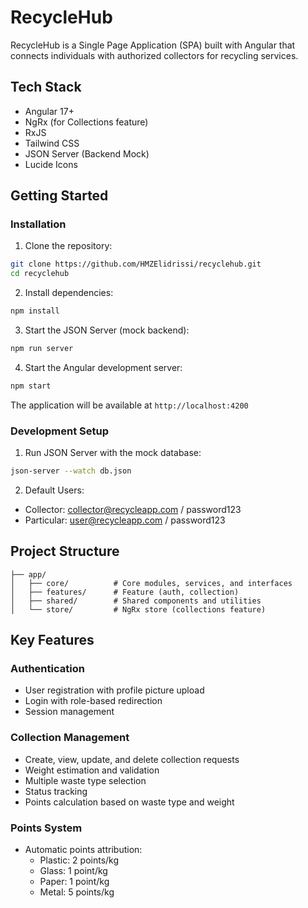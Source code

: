 # RecycleHub

RecycleHub is a Single Page Application (SPA) built with Angular that connects individuals with authorized collectors for recycling services.

## Tech Stack

- Angular 17+
- NgRx (for Collections feature)
- RxJS
- Tailwind CSS
- JSON Server (Backend Mock)
- Lucide Icons

## Getting Started

### Installation

1. Clone the repository:
```bash
git clone https://github.com/HMZElidrissi/recyclehub.git
cd recyclehub
```

2. Install dependencies:
```bash
npm install
```

3. Start the JSON Server (mock backend):
```bash
npm run server
```

4. Start the Angular development server:
```bash
npm start
```

The application will be available at `http://localhost:4200`

### Development Setup

1. Run JSON Server with the mock database:
```bash
json-server --watch db.json
```

2. Default Users:
- Collector: collector@recycleapp.com / password123
- Particular: user@recycleapp.com / password123

## Project Structure

```
├── app/
│   ├── core/          # Core modules, services, and interfaces
│   ├── features/      # Feature (auth, collection)
│   ├── shared/        # Shared components and utilities
│   └── store/         # NgRx store (collections feature)
```

## Key Features

### Authentication
- User registration with profile picture upload
- Login with role-based redirection
- Session management

### Collection Management
- Create, view, update, and delete collection requests
- Weight estimation and validation
- Multiple waste type selection
- Status tracking
- Points calculation based on waste type and weight

### Points System
- Automatic points attribution:
  - Plastic: 2 points/kg
  - Glass: 1 point/kg
  - Paper: 1 point/kg
  - Metal: 5 points/kg
